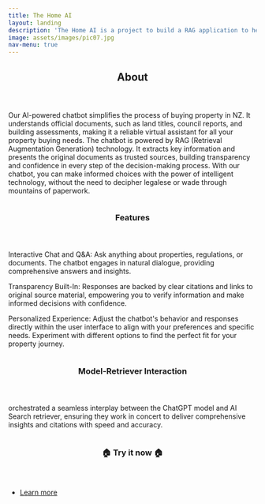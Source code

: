 ```yaml
---
title: The Home AI
layout: landing
description: 'The Home AI is a project to build a RAG application to help kiwis learning buy a house using Azure and GPT4.'
image: assets/images/pic07.jpg
nav-menu: true
---
```


<!-- Main -->
<div id="main">

<!-- One -->
<section id="one">
	<div class="inner">
		<header class="major">
			<h2>About</h2>
		</header>
		<p> Our AI-powered chatbot simplifies the process of buying property in NZ. It understands official documents, such as land titles, council reports, and building assessments, making it a reliable virtual assistant for all your property buying needs. The chatbot is powered by RAG (Retrieval Augmentation Generation) technology. It extracts key information and presents the original documents as trusted sources, building transparency and confidence in every step of the decision-making process. With our chatbot, you can make informed choices with the power of intelligent technology, without the need to decipher legalese or wade through mountains of paperwork.</p>
	</div>
</section>

<!-- Two -->
<section id="two" class="spotlights">
	<section>
		<a href="https://thehome.caotouchan.tech/" class="image">
			<img src="{% link assets/images/pic08.jpg %}" alt="" data-position="center center" />
		</a>
		<div class="content">
			<div class="inner">
				<header class="major">
					<h3>Features</h3>
				</header>
				<p>Interactive Chat and Q&A: Ask anything about properties, regulations, or documents. The chatbot engages in natural dialogue, providing comprehensive answers and insights.</p>
				<p>Transparency Built-In: Responses are backed by clear citations and links to original source material, empowering you to verify information and make informed decisions with confidence.</p>
				<p>Personalized Experience: Adjust the chatbot's behavior and responses directly within the user interface to align with your preferences and specific needs. Experiment with different options to find the perfect fit for your property journey.</p>
			</div>
		</div>
	</section>
	<section>
		<a href="https://thehome.caotouchan.tech/" class="image">
			<img src="{% link assets/images/pic09.jpg %}" alt="" data-position="top center" />
		</a>
		<div class="content">
			<div class="inner">
				<header class="major">
					<h3>Model-Retriever Interaction</h3>
				</header>
				<p>orchestrated a seamless interplay between the ChatGPT model and AI Search retriever, ensuring they work in concert to deliver comprehensive insights and citations with speed and accuracy.</p>
			</div>
		</div>
	</section>
	<section>
		<a href="https://thehome.caotouchan.tech/" class="image">
			<img src="{% link assets/images/pic10.jpg %}" alt="" data-position="25% 25%" />
		</a>
		<div class="content">
			<div class="inner">
				<header class="major">
					<h3>🏠 Try it now 🏠</h3>
				</header>
				<ul class="actions">
					<li><a href="https://thehome.caotouchan.tech/" class="button">Learn more</a></li>
				</ul>
			</div>
		</div>
	</section>
</section>

</div>
